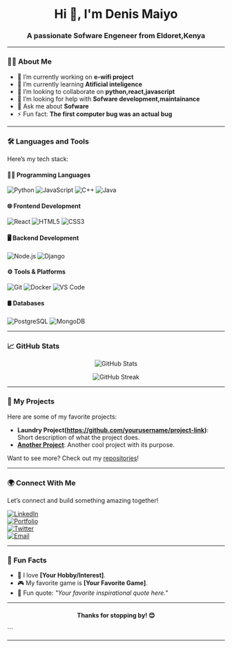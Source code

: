 
<h1 align="center">Hi 👋, I'm Denis Maiyo</h1>
<h3 align="center">A passionate Sofware Engeneer from Eldoret,Kenya</h3>

---

### 👨‍💻 About Me  

- 🔭 I’m currently working on **e-wifi project**  
- 🌱 I’m currently learning **Atificial inteligence**  
- 👯 I’m looking to collaborate on **python,react,javascript**  
- 🤔 I’m looking for help with **Sofware development,maintainance**  
- 💬 Ask me about **Sofware**  
- ⚡ Fun fact: **The first computer bug was an actual bug**

---

### 🛠️ Languages and Tools  

Here’s my tech stack:  

#### 👨‍💻 Programming Languages  
![Python](https://img.shields.io/badge/Python-3776AB?style=for-the-badge&logo=python&logoColor=white)
![JavaScript](https://img.shields.io/badge/JavaScript-323330?style=for-the-badge&logo=javascript&logoColor=F7DF1E)
![C++](https://img.shields.io/badge/C++-00599C?style=for-the-badge&logo=cplusplus&logoColor=white)
![Java](https://img.shields.io/badge/Java-ED8B00?style=for-the-badge&logo=java&logoColor=white)  

#### 🌐 Frontend Development  
![React](https://img.shields.io/badge/React-20232A?style=for-the-badge&logo=react&logoColor=61DAFB)
![HTML5](https://img.shields.io/badge/HTML5-E34F26?style=for-the-badge&logo=html5&logoColor=white)
![CSS3](https://img.shields.io/badge/CSS3-1572B6?style=for-the-badge&logo=css3&logoColor=white)

#### 🖥️ Backend Development  
![Node.js](https://img.shields.io/badge/Node.js-43853D?style=for-the-badge&logo=node-dot-js&logoColor=white)
![Django](https://img.shields.io/badge/Django-092E20?style=for-the-badge&logo=django&logoColor=white)

#### ⚙️ Tools & Platforms  
![Git](https://img.shields.io/badge/Git-F05032?style=for-the-badge&logo=git&logoColor=white)
![Docker](https://img.shields.io/badge/Docker-2496ED?style=for-the-badge&logo=docker&logoColor=white)
![VS Code](https://img.shields.io/badge/VS_Code-0078D4?style=for-the-badge&logo=visual-studio-code&logoColor=white)

#### 🛢️ Databases  
![PostgreSQL](https://img.shields.io/badge/PostgreSQL-316192?style=for-the-badge&logo=postgresql&logoColor=white)
![MongoDB](https://img.shields.io/badge/MongoDB-4EA94B?style=for-the-badge&logo=mongodb&logoColor=white)

---

### 📈 GitHub Stats  

<p align="center">
  <img src="https://github-readme-stats.vercel.app/api?username=yourusername&show_icons=true&theme=radical" alt="GitHub Stats" />
</p>

<p align="center">
  <img src="https://github-readme-streak-stats.herokuapp.com/?user=yourusername&theme=radical" alt="GitHub Streak" />
</p>

---

### 🚀 My Projects  

Here are some of my favorite projects:  

- **Laundry Project(https://github.com/yourusername/project-link)**: Short description of what the project does.  
- **[Another Project](https://github.com/yourusername/project-link)**: Another cool project with its purpose.  

Want to see more? Check out my [repositories](https://github.com/yourusername?tab=repositories)!

---

### 🌍 Connect With Me  

Let’s connect and build something amazing together!  

[![LinkedIn](https://img.shields.io/badge/LinkedIn-0077B5?style=for-the-badge&logo=linkedin&logoColor=white)](https://linkedin.com/in/yourprofile)  
[![Portfolio](https://img.shields.io/badge/Portfolio-FF5722?style=for-the-badge&logo=web&logoColor=white)](https://yourwebsite.com)  
[![Twitter](https://img.shields.io/badge/Twitter-1DA1F2?style=for-the-badge&logo=twitter&logoColor=white)](https://twitter.com/yourhandle)  
[![Email](https://img.shields.io/badge/Email-D14836?style=for-the-badge&logo=gmail&logoColor=white)](mailto:your_email@example.com)  

---

### 🧩 Fun Facts  

- 🌟 I love **[Your Hobby/Interest]**.  
- 🎮 My favorite game is **[Your Favorite Game]**.  
- 🚀 Fun quote: *"Your favorite inspirational quote here."*

---

<h4 align="center">Thanks for stopping by! 😊</h4>
```

---
